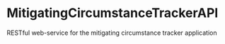 # MitigatingCircumstanceTrackerAPI
RESTful web-service for the mitigating circumstance tracker application
